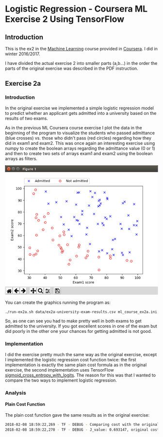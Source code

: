 # Logistic Regression - Coursera ML Exercise 2 Using TensorFlow

## Introduction

This is the ex2 in the [Machine Learning](https://www.coursera.org/learn/machine-learning) course provided in [Coursera](https://www.coursera.org). I did in winter 2016/2017. 

I have divided the actual exercise 2 into smaller parts (a,b...) in the order the parts of the original exercise was described in the PDF instruction.

## Exercise 2a

### Introduction

In the original exercise we implemented a simple logistic regression model to predict whether an applicant gets admitted into a university based on the results of two exams.

As in the previous ML Coursera course exercise I plot the data in the beginning of the program to visualize the students who passed admittance (blue crosses) vs. those who didn't pass (red circles) regarding how they did in exam1 and exam2. This was once again an interesting exercise using numpy to create the boolean arrays regarding the admittance value (0 or 1) and then to create two sets of arrays exam1 and exam2 using the boolean arrays as filters. 

![ex2 plot](images/ex2a-university-admittance-plot-python.png "ex2 plot")

You can create the graphics running the program as:

```bash
./run-ex2a.sh data/ex2a-university-exam-results.csv ml_course_ex2a.ini true
```

So, as one can see you had to make pretty well in both exams to get admitted to the university. If you got excellent scores in one of the exam but did poorly in the other one your chances for getting admitted is not good.


### Implementation

I did the exercise pretty much the same way as the original exercise, except I implemented the logistic regression cost function twice: the first implementation is exactly the same plain cost formula as in the original exercise, the second implementation uses TensorFlow [sigmoid_cross_entropy_with_logits](https://www.tensorflow.org/api_docs/python/tf/nn/sigmoid_cross_entropy_with_logits). The reason for this was that I wanted to compare the two ways to implement logistic regression. 


### Analysis

#### Plain Cost Function

The plain cost function gave the same results as in the original exercise:

```bash
2018-02-08 18:59:22,269 - TF - DEBUG - Comparing cost with the original cost of the Coursera exercise:
2018-02-08 18:59:22,270 - TF - DEBUG - J_value: 0.693147, original cost: 0.693150, delta: -0.000003 (-0.0004%)
```

